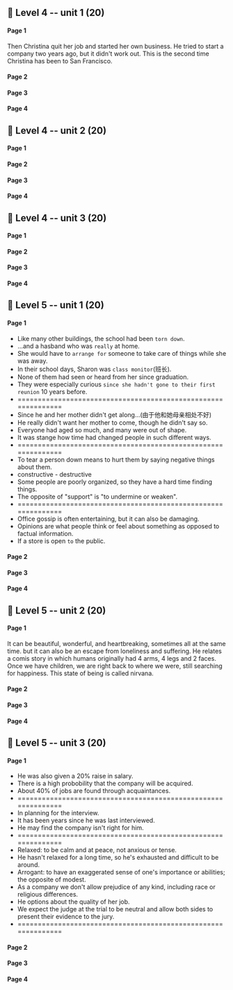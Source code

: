 ## 🦋 Level 4 -- unit 1 (20)

#### Page 1
Then Christina quit her job and started her own business.
He tried to start a company two years ago, but it didn't work out.
This is the second time Christina has been to San Francisco.

#### Page 2

#### Page 3

#### Page 4

## 🦋 Level 4 -- unit 2 (20)
#### Page 1

#### Page 2

#### Page 3

#### Page 4

## 🦋 Level 4 -- unit 3 (20)
#### Page 1

#### Page 2

#### Page 3

#### Page 4

## 🐛 Level 5 -- unit 1 (20)
#### Page 1

- Like many other buildings, the school had been `torn down`.
- ...and a hasband who was `really` at home.
- She would have to `arrange for` someone to take care of things while she was away.
- In their school days, Sharon was `class monitor`(班长).
- None of them had seen or heard from her since graduation.
- They were especially curious `since she hadn't gone to their first reunion` 10 years before.
- ==============================================================
- Since he and her mother didn't get along...(由于他和她母亲相处不好)
- He really didn't want her mother to come, though he didn't say so.
- Everyone had aged so much, and many were out of shape.
- It was stange how time had changed people in such different ways.
- ==============================================================
- To tear a person down means to hurt them by saying negative things about them.
- constructive - destructive
- Some people are poorly organized, so they have a hard time finding things.
- The opposite of "support" is "to undermine or weaken".
- ==============================================================
- Office gossip is often entertaining, but it can also be damaging.
- Opinions are what people think or feel about something as opposed to factual information.
- If a store is open `to` the public.

#### Page 2

#### Page 3

#### Page 4

## 🐛 Level 5 -- unit 2 (20)
#### Page 1

It can be beautiful, wonderful, and heartbreaking, sometimes all at the same time.
but it can also be an escape from loneliness and suffering.
He relates a comis story in which humans originally had 4 arms, 4 legs and 2 faces.
Once we have children, we are right back to where we were, still searching for happiness.
This state of being is called nirvana.

#### Page 2

#### Page 3

#### Page 4

## 🐛 Level 5 -- unit 3 (20)
#### Page 1

- He was also given a 20% raise in salary.
- There is a high probobility that the company will be acquired.
- About 40% of jobs are found through acquaintances.
- ==============================================================
- In planning for the interview.
- It has been years since he was last interviewed.
- He may find the company isn't right for him.
- ==============================================================
- Relaxed: to be calm and at peace, not anxious or tense.
- He hasn't relaxed for a long time, so he's exhausted and difficult to be around.
- Arrogant: to have an exaggerated sense of one's importance or abilities; the opposite of modest.
- As a company we don't allow prejudice of any kind, including race or religious differences.
- He options about the quality of her job.
- We expect the judge at the trial to be neutral and allow both sides to present their evidence to the jury.
- ==============================================================

#### Page 2

#### Page 3

#### Page 4
